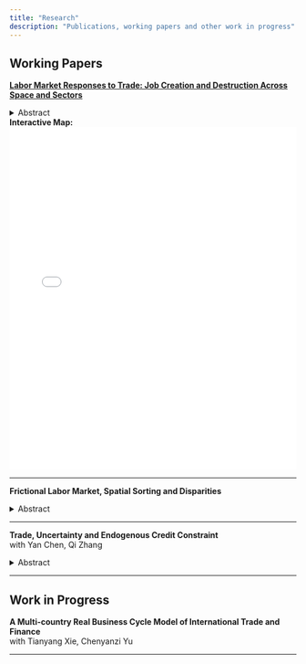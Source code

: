 ```yaml
---
title: "Research"
description: "Publications, working papers and other work in progress"
---
```

## Working Papers

[**Labor Market Responses to Trade: Job Creation and Destruction Across Space and Sectors**](jmp.pdf) <br>

  <details>
    <summary> Abstract </summary>
    In an era dominated by globalization and international trade, the impact of trade shocks on employment has become a pressing concern for policymakers and the public. This paper examines the impact of the China trade shock on U.S. local labor markets, focusing on unemployment and its key drivers: job finding and job separation rates. Using a shift-share design, I find that regions exposed to the shock experience significant and persistent unemployment increases due to lower job finding and higher job separation rates. To explain these results, I develop a dynamic multi-sector, multi-region labor matching model with endogenous job creation and destruction. The calibrated model confirms that trade shocks raise unemployment, decrease employment, and increase welfare inequality across most U.S. states. The China trade shock raises the U.S. unemployment rate by 0.18% and accounts for 87% of the decline in the manufacturing employment share of working-age population from 2000 to 2007, while boosting overall productivity by 0.16% and improving welfare by 0.04%. The model shows that the Hosios condition alone cannot achieve constrained efficiency due to migration frictions and nontradable goods. A redistributive corporate tax policy subsidizing manufacturing could improve welfare, reduce unemployment, and restore pre-shock manufacturing employment levels.
    
  </details>
  <b> Interactive Map: </b>
  <iframe src="/maps/interactive_map.html" width="100%" height="600" style="border:none;"></iframe>

---

**Frictional Labor Market, Spatial Sorting and Disparities** <br>

  <details>
    <summary> Abstract </summary>
    This paper explores how frictional labor markets contribute to spatial labor sorting and, consequently, to disparities in productivity, wages, and unemployment across regions. The model incorporates frictional labor matching with two worker types, two locations, and free labor mobility. It predicts that the skilled workers tend to sort into areas with higher productivity, higher wages, and lower unemployment rates. Empirical evidence aligns with these theoretical predictions, suggesting that frictional labor markets play a crucial role in shaping spatial economic disparities.
    
  </details>
  
---

**Trade, Uncertainty and Endogenous Credit Constraint** <br>
with Yan Chen, Qi Zhang

  <details>
    <summary> Abstract </summary>
    This paper investigates whether trade can alleviate or exacerbate capital misallocation caused by credit constraints. Using a difference-in-differences approach with firm-level balance sheet data, we find that U.S. firms facing greater reductions in trade policy uncertainty experienced decreased financial constraints. To explore this mechanism, we construct a multi-sector, two-country model featuring endogenous credit constraints and heterogeneous firms. The model demonstrates that trade induces a selection effect, pushing less productive—and more financially constrained—firms out of the market. Simultaneously, more productive firms expand with lower marginal costs due to cheaper imports, easing their credit constraints. As a result, trade reduces the distortions caused by credit constraints, leading to substantial welfare gains.
    
  </details>
  
---

## Work in Progress

**A Multi-country Real Business Cycle Model of International Trade and Finance** <br>
with Tianyang Xie, Chenyanzi Yu

---
